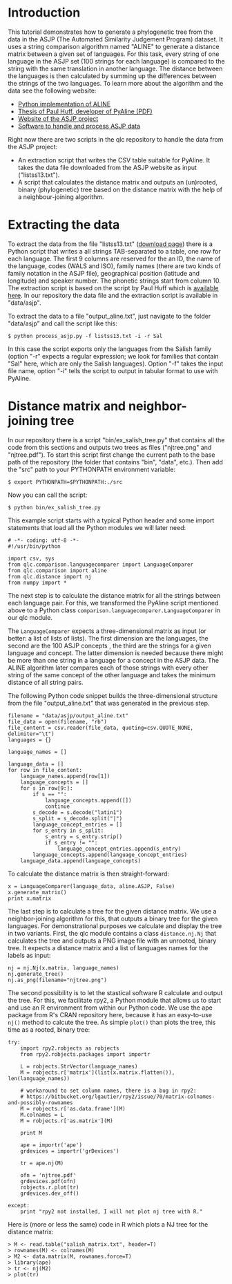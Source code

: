 # Introduction #

This tutorial demonstrates how to generate a phylogenetic tree from the data in the ASJP (The Automated Similarity Judgement Program) dataset. It uses a string comparison algorithm named "ALINE" to generate a distance matrix between a given set of languages. For this task, every string of one language in the ASJP set (100 strings for each language) is compared to the string with the same translation in another language. The distance between the languages is then calculated by summing up the differences between the strings of the two languages. To learn more about the algorithm and the data see the following website:

  * [Python implementation of ALINE](http://sourceforge.net/projects/pyaline/)
  * [Thesis of Paul Huff, developer of PyAline (PDF)](http://www.eva.mpg.de/~wichmann/HuffThesis.pdf)
  * [Website of the ASJP project](http://email.eva.mpg.de/~wichmann/ASJPHomePage.htm)
  * [Software to handle and process ASJP data](http://email.eva.mpg.de/~wichmann/software.htm)

Right now there are two scripts in the qlc repository to handle the data from the ASJP project:

  * An extraction script that writes the CSV table suitable for PyAline. It takes the data file downloaded from the ASJP website as input ("listss13.txt").
  * A script that calculates the distance matrix and outputs an (un)rooted, binary (phylogenetic) tree based on the distance matrix with the help of a neighbour-joining algorithm.

# Extracting the data #

To extract the data from the file "listss13.txt" ([download page](http://email.eva.mpg.de/~wichmann/languages.htm)) there is a Python script that writes a all strings TAB-separated to a table, one row for each language. The first 9 columns are reserved for the an ID, the name of the language, codes (WALS and ISO), family names (there are two kinds of family notation in the ASJP file), geographical position (latitude and longitude) and speaker number. The phonetic strings start from column 10. The extraction script is based on the script by Paul Huff which is [available here](http://email.eva.mpg.de/~wichmann/process_asjp-0.0.1.zip). In our repository the data file and the extraction script is available in "data/asjp".

To extract the data to a file "output\_aline.txt", just navigate to the folder "data/asjp" and call the script like this:

```
$ python process_asjp.py -f listss13.txt -i -r Sal
```

In this case the script exports only the languages from the Salish family (option "-r" expects a regular expression; we look for families that contain "Sal" here, which are only the Salish languages). Option "-f" takes the input file name, option "-i" tells the script to output in tabular format to use with PyAline.


# Distance matrix and neighbor-joining tree #

In our repository there is a script "bin/ex\_salish\_tree.py" that contains all the code from this sections and outputs two trees as files ("njtree.png" and "njtree.pdf"). To start this script first change the current path to the base path of the repository (the folder that contains "bin", "data", etc.). Then add the "src" path to your PYTHONPATH environment variable:

```
$ export PYTHONPATH=$PYTHONPATH:./src
```

Now you can call the script:

```
$ python bin/ex_salish_tree.py
```

This example script starts with a typical Python header and some import statements that load all the Python modules we will later need:

```
# -*- coding: utf-8 -*-
#!/usr/bin/python

import csv, sys
from qlc.comparison.languagecomparer import LanguageComparer
from qlc.comparison import aline
from qlc.distance import nj
from numpy import *
```

The next step is to calculate the distance matrix for all the strings between each language pair. For this, we transformed the PyAline script mentioned above to a Python class `comparison.languagecomparer.LanguageComparer` in our qlc module.

The `LanguageComparer` expects a three-dimensional matrix as input (or better: a list of lists of lists). The first dimension are the languages, the second are the 100 ASJP concepts , the third are the strings for a given language and concept. The latter dimension is needed because there might be more than one string in a language for a concept in the ASJP data. The ALINE algorithm later compares each of those strings with every other string of the same concept of the other language and takes the minimum distance of all string pairs.

The following Python code snippet builds the three-dimensional structure from the file "output\_aline.txt" that was generated in the previous step.

```
filename = "data/asjp/output_aline.txt"
file_data = open(filename, "rb")
file_content = csv.reader(file_data, quoting=csv.QUOTE_NONE, delimiter="\t")
languages = {}

language_names = []

language_data = []
for row in file_content:
    language_names.append(row[1])
    language_concepts = []
    for s in row[9:]:
        if s == "":
            language_concepts.append([])
            continue
        s_decode = s.decode("latin1")
        s_split = s_decode.split("|")
        language_concept_entries = []
        for s_entry in s_split:
            s_entry = s_entry.strip()                
            if s_entry != "":
                language_concept_entries.append(s_entry)
        language_concepts.append(language_concept_entries)
    language_data.append(language_concepts)
```

To calculate the distance matrix is then straight-forward:

```
x = LanguageComparer(language_data, aline.ASJP, False)
x.generate_matrix()
print x.matrix
```

The last step is to calculate a tree for the given distance matrix. We use a neighbor-joining algorithm for this, that outputs a binary tree for the given languages. For demonstrational purposes we calculate and display the tree in two variants. First, the qlc module contains a class `distance.nj.Nj` that calculates the tree and outputs a PNG image file with an unrooted, binary tree. It expects a distance matrix and a list of languages names for the labels as input:

```
nj = nj.Nj(x.matrix, language_names)
nj.generate_tree()
nj.as_png(filename="njtree.png")
```

The second possibility is to let the stastical software R calculate and output the tree. For this, we facilitate rpy2, a Python module that allows us to start and use an R environment from within our Python code. We use the ape package from R's CRAN repository here, because it has an easy-to-use `nj()` method to calcute the tree. As simple `plot()` than plots the tree, this time as a rooted, binary tree:

```
try:
    import rpy2.robjects as robjects
    from rpy2.robjects.packages import importr

    L = robjects.StrVector(language_names)
    M = robjects.r['matrix'](list(x.matrix.flatten()), len(language_names))
    
    # workaround to set column names, there is a bug in rpy2:
    # https://bitbucket.org/lgautier/rpy2/issue/70/matrix-colnames-and-possibly-rownames
    M = robjects.r['as.data.frame'](M)
    M.colnames = L
    M = robjects.r['as.matrix'](M)

    print M

    ape = importr('ape')
    grdevices = importr('grDevices')

    tr = ape.nj(M)

    ofn = 'njtree.pdf'
    grdevices.pdf(ofn)
    robjects.r.plot(tr)
    grdevices.dev_off()

except:
    print "rpy2 not installed, I will not plot nj tree with R."
```

Here is (more or less the same) code in R which plots a NJ tree for the distance matrix:

```
> M <- read.table("salish_matrix.txt", header=T)
> rownames(M) <- colnames(M)
> M2 <- data.matrix(M, rownames.force=T)
> library(ape)
> tr <- nj(M2)
> plot(tr)
```